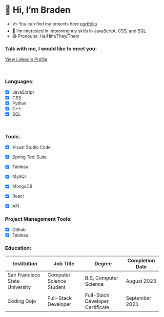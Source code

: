 # 👋 Hi, I’m Braden

- ✍ You can find my projects here [portfolio](https://github.com/BrayDen002?tab=repositories)
- 👀 I’m interested in improving my skills in JavaScript, CSS, and SQL
- 😄 Pronouns: He/Him/They/Them

### Talk with me, I would like to meet you:
[View LinkedIn Profile](https://www.linkedin.com/in/braden-dalit-388ab4218/)

<br />

### Languages:
- [x] JavaScript
- [x] CSS
- [x] Python
- [x] C++
- [x] SQL

<br />

### Tools:
- [x] Visual Studio Code
- [x] Spring Tool Suite
- [x] Tableau
- [x] MySQL
- [x] MongoDB
- [x] React
- [x] API


### Project Management Tools:
- [x] Github
- [x] Tableau

### Education:

| Institution                   | Job Title                                  | Degree                              |Completion Date     |
| ------------------------------| -------------------------------------------|-------------------------------------|--------------------|
| San Francisco State University| Computer Science Student                   | B.S, Computer Science               |August 2023         |
| Coding Dojo                   | Full-Stack Developer                       | Full-Stack Developer Certificate    |September 2021      |

<!--
**BrayDen002/BrayDen002** is a ✨ _special_ ✨ repository because its `README.md` (this file) appears on your GitHub profile.

